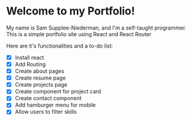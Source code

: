 # Welcome to my Portfolio!

My name is Sam Supplee-Niederman, and I'm a self-taught programmer. This is a simple portfolio site using React and React Router

Here are it's functionalities and a to-do list:

- [x] Install react
- [x] Add Routing
- [x] Create about pages
- [x] Create resume page
- [x] Create projects page
- [x] Create component for project card
- [x] Create contact component
- [x] Add hamburger menu for mobile
- [x] Allow users to filter skills

